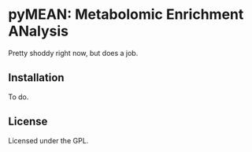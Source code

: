 # pyMEAN: Metabolomic Enrichment ANalysis

Pretty shoddy right now, but does a job.

## Installation

To do.

## License

Licensed under the GPL.
